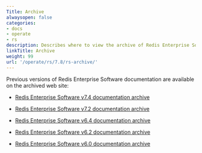 ```yaml
---
Title: Archive
alwaysopen: false
categories:
- docs
- operate
- rs
description: Describes where to view the archive of Redis Enterprise Software documentation.
linkTitle: Archive
weight: 99
url: '/operate/rs/7.8/rs-archive/'
---
```


Previous versions of Redis Enterprise Software documentation are available on the archived web site:

- [Redis Enterprise Software v7.4 documentation archive](https://docs.redis.com/7.4/rs/)  

- [Redis Enterprise Software v7.2 documentation archive](https://docs.redis.com/7.2/rs/) 

- [Redis Enterprise Software v6.4 documentation archive](https://docs.redis.com/6.4/rs/) 

- [Redis Enterprise Software v6.2 documentation archive](https://docs.redis.com/6.2/rs/) 

- [Redis Enterprise Software v6.0 documentation archive](https://docs.redis.com/6.0/rs/)
